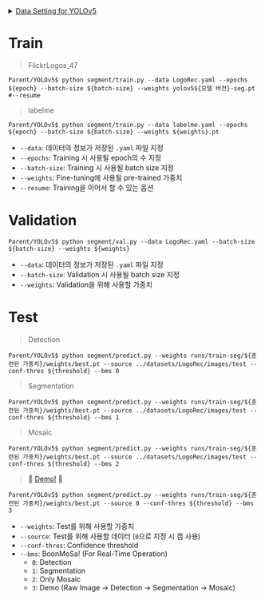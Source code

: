 <details>
<summary>
<a href="https://github.com/Team-BoonMoSa/MakeData">
Data Setting for YOLOv5
</a>
</summary>

```shell
Parent/datasets/MakeData$ python saveData.py
100%|████████████████████████████████████████████████████████████████████████| 2235/2235 [00:45<00:00, 49.47it/s]
==============================
No. Total Data:  2235
==============================
Training Data: No. Images 1861
Training Data: No. GT 1861
Validation Data: No. Images 187
Validation Data: No. GT 187
Test Data: No. Images 187
Test Data: No. GT 187
==============================
No. Total Image Data:  2235
No. Total GT Data:  2235
==============================
```

```shell
Parent/datasets/MakeData$ python labelme2YOLOv5.py
100%|█████████████████████████████████████████████| 5/5 [00:00<00:00,  9.03it/s]
==============================
No. Total Data:  5
==============================
Training Data: No. Images 3
Training Data: No. GT 3
Validation Data: No. Images 2
Validation Data: No. GT 2
==============================
No. Total Image Data:  5
No. Total GT Data:  5
==============================
```

</details>

# Train

> FlickrLogos_47

```shell
Parent/YOLOv5$ python segment/train.py --data LogoRec.yaml --epochs ${epoch} --batch-size ${batch-size} --weights yolov5${모델 버전}-seg.pt #--resume
```

> labelme

```shell
Parent/YOLOv5$ python segment/train.py --data labelme.yaml --epochs ${epoch} --batch-size ${batch-size} --weights ${weights}.pt
```

+ `--data`: 데이터의 정보가 저장된 `.yaml` 파일 지정
+ `--epochs`: Training 시 사용될 epoch의 수 지정
+ `--batch-size`: Training 시 사용될 batch size 지정
+ `--weights`: Fine-tuning에 사용될 pre-trained 가중치
+ `--resume`: Training을 이어서 할 수 있는 옵션

# Validation

```shell
Parent/YOLOv5$ python segment/val.py --data LogoRec.yaml --batch-size ${batch-size} --weights ${weights}
```

+ `--data`: 데이터의 정보가 저장된 `.yaml` 파일 지정
+ `--batch-size`: Validation 시 사용될 batch size 지정
+ `--weights`: Validation을 위해 사용할 가중치

# Test

> Detection

```shell
Parent/YOLOv5$ python segment/predict.py --weights runs/train-seg/${훈련된 가중치}/weights/best.pt --source ../datasets/LogoRec/images/test --conf-thres ${threshold} --bms 0
```

> Segmentation

```shell
Parent/YOLOv5$ python segment/predict.py --weights runs/train-seg/${훈련된 가중치}/weights/best.pt --source ../datasets/LogoRec/images/test --conf-thres ${threshold} --bms 1
```

> Mosaic

```shell
Parent/YOLOv5$ python segment/predict.py --weights runs/train-seg/${훈련된 가중치}/weights/best.pt --source ../datasets/LogoRec/images/test --conf-thres ${threshold} --bms 2
```

> :tada: [Demo!](https://github.com/Team-BoonMoSa/YOLOv5/pull/5) :tada:

```shell
Parent/YOLOv5$ python segment/predict.py --weights runs/train-seg/${훈련된 가중치}/weights/best.pt --source 0 --conf-thres ${threshold} --bms 3
```

+ `--weights`: Test를 위해 사용할 가중치
+ `--source`: Test를 위해 사용할 데이터 (`0`으로 지정 시 캠 사용)
+ `--conf-thres`: Confidence threshold
+ `--bms`: BoonMoSa! (For Real-Time Operation)
  + `0`: Detection
  + `1`: Segmentation
  + `2`: Only Mosaic
  + `3`: Demo (Raw Image -> Detection -> Segmentation -> Mosaic)
